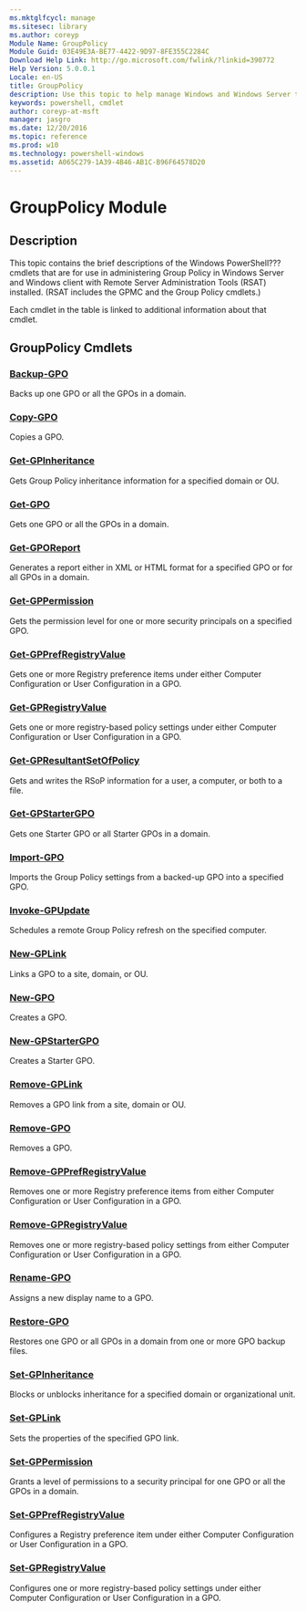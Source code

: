 ```yaml
---
ms.mktglfcycl: manage
ms.sitesec: library
ms.author: coreyp
Module Name: GroupPolicy
Module Guid: 03E49E3A-BE77-4422-9D97-8FE355C2284C
Download Help Link: http://go.microsoft.com/fwlink/?linkid=390772
Help Version: 5.0.0.1
Locale: en-US
title: GroupPolicy
description: Use this topic to help manage Windows and Windows Server technologies with Windows PowerShell.
keywords: powershell, cmdlet
author: coreyp-at-msft
manager: jasgro
ms.date: 12/20/2016
ms.topic: reference
ms.prod: w10
ms.technology: powershell-windows
ms.assetid: A065C279-1A39-4B46-AB1C-B96F64578D20
---
```


# GroupPolicy Module
## Description
This topic contains the brief descriptions of the Windows PowerShell??? cmdlets that are for use in administering Group Policy in Windows Server and Windows client with Remote Server Administration Tools (RSAT) installed. (RSAT includes the GPMC and the Group Policy cmdlets.)

Each cmdlet in the table is linked to additional information about that cmdlet.


## GroupPolicy Cmdlets
### [Backup-GPO](./backup-gpo.md)
Backs up one GPO or all the GPOs in a domain.

### [Copy-GPO](./copy-gpo.md)
Copies a GPO.

### [Get-GPInheritance](./get-gpinheritance.md)
Gets Group Policy inheritance information for a specified domain or OU.

### [Get-GPO](./get-gpo.md)
Gets one GPO or all the GPOs in a domain.

### [Get-GPOReport](./get-gporeport.md)
Generates a report either in XML or HTML format for a specified GPO or for all GPOs in a domain.

### [Get-GPPermission](./get-gppermission.md)
Gets the permission level for one or more security principals on a specified GPO.

### [Get-GPPrefRegistryValue](./get-gpprefregistryvalue.md)
Gets one or more Registry preference items under either Computer Configuration or User Configuration in a GPO.

### [Get-GPRegistryValue](./get-gpregistryvalue.md)
Gets one or more registry-based policy settings under either Computer Configuration or User Configuration in a GPO.

### [Get-GPResultantSetOfPolicy](./get-gpresultantsetofpolicy.md)
Gets and writes the RSoP information for a user, a computer, or both to a file.

### [Get-GPStarterGPO](./get-gpstartergpo.md)
Gets one Starter GPO or all Starter GPOs in a domain.

### [Import-GPO](./import-gpo.md)
Imports the Group Policy settings from a backed-up GPO into a specified GPO.

### [Invoke-GPUpdate](./invoke-gpupdate.md)
Schedules a remote Group Policy refresh on the specified computer.

### [New-GPLink](./new-gplink.md)
Links a GPO to a site, domain, or OU.

### [New-GPO](./new-gpo.md)
Creates a GPO.

### [New-GPStarterGPO](./new-gpstartergpo.md)
Creates a Starter GPO.

### [Remove-GPLink](./remove-gplink.md)
Removes a GPO link from a site, domain or OU.

### [Remove-GPO](./remove-gpo.md)
Removes a GPO.

### [Remove-GPPrefRegistryValue](./remove-gpprefregistryvalue.md)
Removes one or more Registry preference items from either Computer Configuration or User Configuration in a GPO.

### [Remove-GPRegistryValue](./remove-gpregistryvalue.md)
Removes one or more registry-based policy settings from either Computer Configuration or User Configuration in a GPO.

### [Rename-GPO](./rename-gpo.md)
Assigns a new display name to a GPO.

### [Restore-GPO](./restore-gpo.md)
Restores one GPO or all GPOs in a domain from one or more GPO backup files.

### [Set-GPInheritance](./set-gpinheritance.md)
Blocks or unblocks inheritance for a specified domain or organizational unit.

### [Set-GPLink](./set-gplink.md)
Sets the properties of the specified GPO link.

### [Set-GPPermission](./set-gppermission.md)
Grants a level of permissions to a security principal for one GPO or all the GPOs in a domain.

### [Set-GPPrefRegistryValue](./set-gpprefregistryvalue.md)
Configures a Registry preference item under either Computer Configuration or User Configuration in a GPO.

### [Set-GPRegistryValue](./set-gpregistryvalue.md)
Configures one or more registry-based policy settings under either Computer Configuration or User Configuration in a GPO.



